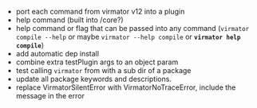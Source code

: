 -   port each command from virmator v12 into a plugin
-   help command (built into /core?)
-   help command or flag that can be passed into any command (`virmator compile --help` or maybe `virmator --help compile` or **`virmator help compile`**)
-   add automatic dep install
-   combine extra testPlugin args to an object param
-   test calling `virmator` from with a sub dir of a package
-   update all package keywords and descriptions.
-   replace VirmatorSilentError with VirmatorNoTraceError, include the message in the error
